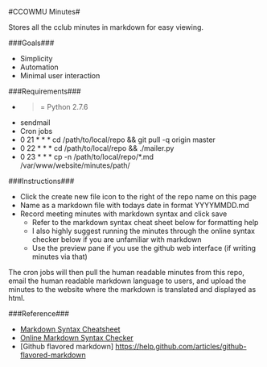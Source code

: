 #CCOWMU Minutes#

Stores all the cclub minutes in markdown for easy viewing.

###Goals###
* Simplicity
* Automation
* Minimal user interaction

###Requirements###
* >= Python 2.7.6
* sendmail
* Cron jobs
 * 0 21 \* \* \* cd /path/to/local/repo && git pull -q origin master
 * 0 22 \* \* \* cd /path/to/local/repo && ./mailer.py
 * 0 23 \* \* \* cp -n /path/to/local/repo/*.md /var/www/website/minutes/path/

###Instructions###
* Click the create new file icon to the right of the repo name on this page
* Name as a markdown file with todays date in format YYYYMMDD.md
* Record meeting minutes with markdown syntax and click save
  * Refer to the markdown syntax cheat sheet below for formatting help
  * I also highly suggest running the minutes through the online syntax checker below if you are unfamiliar with markdown
  * Use the preview pane if you use the github web interface (if writing minutes via that)

The cron jobs will then pull the human readable minutes from this repo, email the human readable markdown language to users, and upload the minutes to the website where the markdown is translated and displayed as html.

###Reference###
* [Markdown Syntax Cheatsheet](http://scottboms.com/downloads/documentation/markdown_cheatsheet.pdf)
* [Online Markdown Syntax Checker](http://www.markdownviewer.com/)
* [Github flavored markdown] https://help.github.com/articles/github-flavored-markdown
